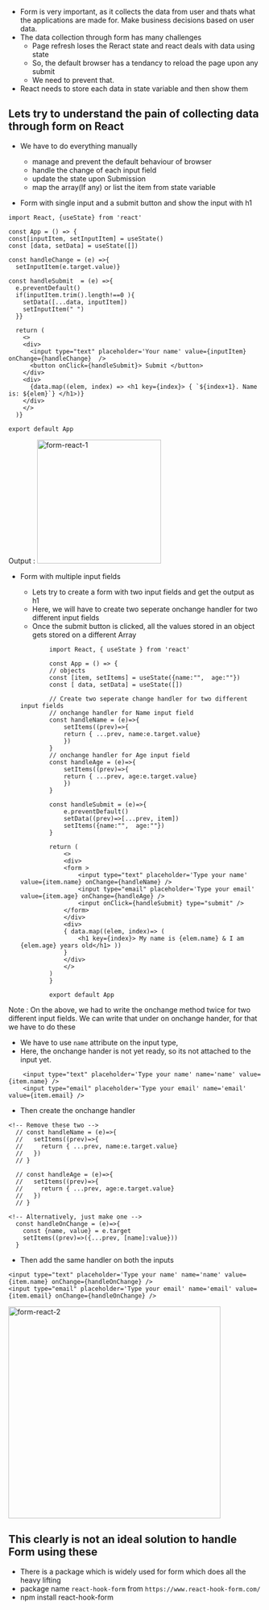 - Form is very important, as it collects the data from user and thats what the applications are made for. Make business decisions based on user data.
- The data collection through form has many challenges
    - Page refresh loses the Reract state and react deals with data using state
    - So, the default browser has a tendancy to reload the page upon any submit 
    - We need to prevent that.
- React needs to store each data in state variable and then show them

## Lets try to understand the pain of collecting data through form on React
- We have to do everything manually
    - manage and prevent the default behaviour of browser
    - handle the change of each input field
    - update the state upon Submission
    - map the array(If any) or list the item from state variable

- Form with single input and a submit button and show the input with h1

```
import React, {useState} from 'react'

const App = () => {
const[inputItem, setInputItem] = useState()
const [data, setData] = useState([])

const handleChange = (e) =>{
  setInputItem(e.target.value)}

const handleSubmit  = (e) =>{
  e.preventDefault()
  if(inputItem.trim().length!==0 ){
    setData([...data, inputItem])
    setInputItem(" ")
  }}

  return (
    <>
    <div>
      <input type="text" placeholder='Your name' value={inputItem} onChange={handleChange}  />
      <button onClick={handleSubmit}> Submit </button>
    </div>
    <div>
      {data.map((elem, index) => <h1 key={index}> { `${index+1}. Name is: ${elem}`} </h1>)}
    </div>
    </>
  )}

export default App
```
Output : 
<img width="246" alt="form-react-1" src="https://github.com/partho-dev/react/assets/150241170/4cffdc55-f998-4211-880d-d11c4f614d4a">

- Form with multiple input fields
    - Lets try to create a form with two input fields and get the output as h1
    - Here, we will have to create two seperate onchange handler for two different input fields
    - Once the submit button is clicked, all the values stored in an object gets stored on a different Array
    
    ```
            import React, { useState } from 'react'

            const App = () => {
            // objects
            const [item, setItems] = useState({name:"",  age:""})
            const [ data, setData] = useState([])
            
            // Create two seperate change handler for two different input fields
            // onchange handler for Name input field
            const handleName = (e)=>{
                setItems((prev)=>{
                return { ...prev, name:e.target.value}
                })
            }
            // onchange handler for Age input field
            const handleAge = (e)=>{
                setItems((prev)=>{
                return { ...prev, age:e.target.value}
                })
            }

            const handleSubmit = (e)=>{
                e.preventDefault()
                setData((prev)=>[...prev, item])
                setItems({name:"",  age:""})
            }

            return (
                <>
                <div>
                <form >
                    <input type="text" placeholder='Type your name' value={item.name} onChange={handleName} />
                    <input type="email" placeholder='Type your email'  value={item.age} onChange={handleAge} />
                    <input onClick={handleSubmit} type="submit" />
                </form>
                </div>
                <div>
                { data.map((elem, index)=> (
                    <h1 key={index}> My name is {elem.name} & I am {elem.age} years old</h1> ))
                }
                </div>
                </>
            )
            }

            export default App
    ```
Note : On the above, we had to write the onchange method twice for two different input fields.
We can write that under on onchange hander, for that we have to do these
- We have to use `name` attribute on the input type, 
- Here, the onchange hander is not yet ready, so its not attached to the input yet.
```
    <input type="text" placeholder='Type your name' name='name' value={item.name} />
    <input type="email" placeholder='Type your email' name='email' value={item.email} />
```
- Then create the onchange handler
```
<!-- Remove these two -->
  // const handleName = (e)=>{
  //   setItems((prev)=>{
  //     return { ...prev, name:e.target.value}
  //   })
  // }

  // const handleAge = (e)=>{
  //   setItems((prev)=>{
  //     return { ...prev, age:e.target.value}
  //   })
  // }

<!-- Alternatively, just make one -->
  const handleOnChange = (e)=>{
    const {name, value} = e.target
    setItems((prev)=>({...prev, [name]:value}))
  }
```

- Then add the same handler on both the inputs

```
<input type="text" placeholder='Type your name' name='name' value={item.name} onChange={handleOnChange} />
<input type="email" placeholder='Type your email' name='email' value={item.email} onChange={handleOnChange} />
```

<img width="421" alt="form-react-2" src="https://github.com/partho-dev/react/assets/150241170/9608f272-e6cc-4d88-86c1-74659c7e170c">

## This clearly is not an ideal solution to handle Form using these
- There is a package which is widely used for form which does all the heavy lifting
- package name `react-hook-form` from `https://www.react-hook-form.com/`
- npm install react-hook-form

